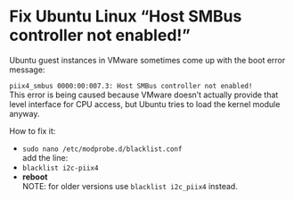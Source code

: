 # Fix Ubuntu Linux “Host SMBus controller not enabled!”

Ubuntu guest instances in VMware sometimes come up with the boot error message:

`piix4_smbus 0000:00:007.3: Host SMBus controller not enabled!`<br>
This error is being caused because VMware doesn’t actually provide that level interface for CPU access, but Ubuntu tries to load the kernel module anyway.

How to fix it:

* `sudo nano /etc/modprobe.d/blacklist.conf`<br>
add the line:
* `blacklist i2c-piix4`<br>
* **reboot**<br>
NOTE: for older versions use `blacklist i2c_piix4` instead.

